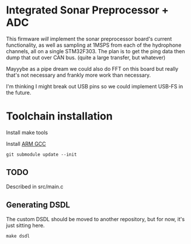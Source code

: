 # Integrated Sonar Preprocessor + ADC #

This firmware _will_ implement the sonar preprocessor board's current
functionality, as well as sampling at 1MSPS from each of the hydrophone
channels, all on a single STM32F303.
The plan is to get the ping data then dump that out over CAN bus.
(quite a large transfer, but whatever)

Mayyybe as a pipe dream we could also do FFT on this board but really
that's not necessary and frankly more work than necessary.

I'm thinking I might break out USB pins so we could implement USB-FS
in the future.

# Toolchain installation

Install make tools

Install [ARM GCC](https://developer.arm.com/tools-and-software/open-source-software/developer-tools/gnu-toolchain/gnu-rm/downloads)

```
git submodule update --init
```


## TODO

Described in src/main.c

## Generating DSDL

The custom DSDL should be moved to another repository, but for now, it's just sitting here.

```
make dsdl
```